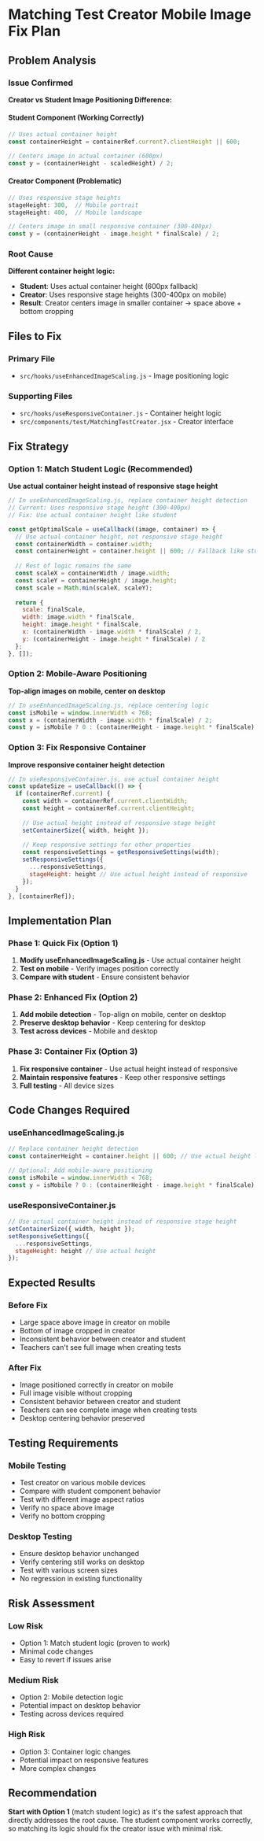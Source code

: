 # Matching Test Creator Mobile Image Fix Plan

## Problem Analysis

### Issue Confirmed
**Creator vs Student Image Positioning Difference:**

#### Student Component (Working Correctly)
```javascript
// Uses actual container height
const containerHeight = containerRef.current?.clientHeight || 600;

// Centers image in actual container (600px)
const y = (containerHeight - scaledHeight) / 2;
```

#### Creator Component (Problematic)
```javascript
// Uses responsive stage heights
stageHeight: 300,  // Mobile portrait
stageHeight: 400,  // Mobile landscape

// Centers image in small responsive container (300-400px)
const y = (containerHeight - image.height * finalScale) / 2;
```

### Root Cause
**Different container height logic:**
- **Student**: Uses actual container height (600px fallback)
- **Creator**: Uses responsive stage heights (300-400px on mobile)
- **Result**: Creator centers image in smaller container → space above + bottom cropping

## Files to Fix

### Primary File
- `src/hooks/useEnhancedImageScaling.js` - Image positioning logic

### Supporting Files
- `src/hooks/useResponsiveContainer.js` - Container height logic
- `src/components/test/MatchingTestCreator.jsx` - Creator interface

## Fix Strategy

### Option 1: Match Student Logic (Recommended)
**Use actual container height instead of responsive stage height**

```javascript
// In useEnhancedImageScaling.js, replace container height detection
// Current: Uses responsive stage height (300-400px)
// Fix: Use actual container height like student

const getOptimalScale = useCallback((image, container) => {
  // Use actual container height, not responsive stage height
  const containerWidth = container.width;
  const containerHeight = container.height || 600; // Fallback like student
  
  // Rest of logic remains the same
  const scaleX = containerWidth / image.width;
  const scaleY = containerHeight / image.height;
  const scale = Math.min(scaleX, scaleY);
  
  return {
    scale: finalScale,
    width: image.width * finalScale,
    height: image.height * finalScale,
    x: (containerWidth - image.width * finalScale) / 2,
    y: (containerHeight - image.height * finalScale) / 2
  };
}, []);
```

### Option 2: Mobile-Aware Positioning
**Top-align images on mobile, center on desktop**

```javascript
// In useEnhancedImageScaling.js, replace centering logic
const isMobile = window.innerWidth < 768;
const x = (containerWidth - image.width * finalScale) / 2;
const y = isMobile ? 0 : (containerHeight - image.height * finalScale) / 2;
```

### Option 3: Fix Responsive Container
**Improve responsive container height detection**

```javascript
// In useResponsiveContainer.js, use actual container height
const updateSize = useCallback(() => {
  if (containerRef.current) {
    const width = containerRef.current.clientWidth;
    const height = containerRef.current.clientHeight;
    
    // Use actual height instead of responsive stage height
    setContainerSize({ width, height });
    
    // Keep responsive settings for other properties
    const responsiveSettings = getResponsiveSettings(width);
    setResponsiveSettings({
      ...responsiveSettings,
      stageHeight: height // Use actual height instead of responsive
    });
  }
}, [containerRef]);
```

## Implementation Plan

### Phase 1: Quick Fix (Option 1)
1. **Modify useEnhancedImageScaling.js** - Use actual container height
2. **Test on mobile** - Verify images position correctly
3. **Compare with student** - Ensure consistent behavior

### Phase 2: Enhanced Fix (Option 2)
1. **Add mobile detection** - Top-align on mobile, center on desktop
2. **Preserve desktop behavior** - Keep centering for desktop
3. **Test across devices** - Mobile and desktop

### Phase 3: Container Fix (Option 3)
1. **Fix responsive container** - Use actual height instead of responsive
2. **Maintain responsive features** - Keep other responsive settings
3. **Full testing** - All device sizes

## Code Changes Required

### useEnhancedImageScaling.js
```javascript
// Replace container height detection
const containerHeight = container.height || 600; // Use actual height like student

// Optional: Add mobile-aware positioning
const isMobile = window.innerWidth < 768;
const y = isMobile ? 0 : (containerHeight - image.height * finalScale) / 2;
```

### useResponsiveContainer.js
```javascript
// Use actual container height instead of responsive stage height
setContainerSize({ width, height });
setResponsiveSettings({
  ...responsiveSettings,
  stageHeight: height // Use actual height
});
```

## Expected Results

### Before Fix
- Large space above image in creator on mobile
- Bottom of image cropped in creator
- Inconsistent behavior between creator and student
- Teachers can't see full image when creating tests

### After Fix
- Image positioned correctly in creator on mobile
- Full image visible without cropping
- Consistent behavior between creator and student
- Teachers can see complete image when creating tests
- Desktop centering behavior preserved

## Testing Requirements

### Mobile Testing
- Test creator on various mobile devices
- Compare with student component behavior
- Test with different image aspect ratios
- Verify no space above image
- Verify no bottom cropping

### Desktop Testing
- Ensure desktop behavior unchanged
- Verify centering still works on desktop
- Test with various screen sizes
- No regression in existing functionality

## Risk Assessment

### Low Risk
- Option 1: Match student logic (proven to work)
- Minimal code changes
- Easy to revert if issues arise

### Medium Risk
- Option 2: Mobile detection logic
- Potential impact on desktop behavior
- Testing across devices required

### High Risk
- Option 3: Container logic changes
- Potential impact on responsive features
- More complex changes

## Recommendation

**Start with Option 1** (match student logic) as it's the safest approach that directly addresses the root cause. The student component works correctly, so matching its logic should fix the creator issue with minimal risk.
